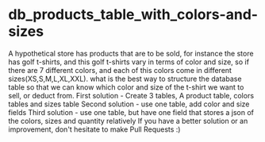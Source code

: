 # db_products_table_with_colors-and-sizes
A hypothetical store has products that are to be sold, for instance the store has golf t-shirts, and this golf t-shirts vary in terms of color and size, so if there are 7 different colors, and each of this colors come in different sizes(XS,S,M,L,XL,XXL). what is the best way to structure the database table so that we can know which color and size of the t-shirt we want to sell, or deduct from.
First solution - Create 3 tables, A product table, colors tables and sizes table
Second solution - use one table, add color and size fields
Third solution - use one table, but have one field that stores a json of the colors, sizes and quantity relatively
If you have a better solution or an improvement, don't hesitate to make Pull Requests :)

